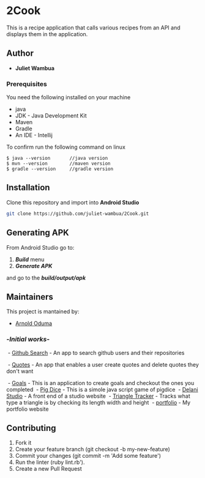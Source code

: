 


# 2Cook

This is a recipe application that calls various recipes from an API and displays them in the application.

## Author

* **Juliet Wambua**


### Prerequisites

You need the following installed on your machine
  - java
  - JDK - Java Development Kit
  - Maven
  - Gradle
  - An IDE - Intellij
  ​

To confirm run the following command on linux
```
$ java --version       //java version
$ mvn --version        //maven version
$ gradle --version     //gradle version
```

## Installation
Clone this repository and import into **Android Studio**
```bash
git clone https://github.com/juliet-wambua/2Cook.git
```

## Generating APK
From Android Studio go to:
1. ***Build*** menu
2. ***Generate APK***

and go to the  ***build/output/apk***

## Maintainers
This project is mantained by:
* [Arnold Oduma](https://arnoldoduma.github.io/portfolio/)


### -*Initial works*-

  - [Github Search](https://github.com/ArnoldOduma/git-search) - An app to search github users and their repositories

  - [Quotes](https://github.com/ArnoldOduma/quotes) - An app that enables a user create quotes and delete quotes they don't want

  - [Goals](https://github.com/ArnoldOduma/goals-application) - This is an application to create goals and checkout the ones you completed
  - [Pig Dice](https://github.com/ArnoldOduma/Pig-Dice) - This is a simole java script game of pigdice
  - [Delani Studio](https://github.com/ArnoldOduma/Delani_Studio) - A front end of a studio website
  - [Triangle Tracker](https://github.com/ArnoldOduma/triangle-tracker) - Tracks what type a triangle is by checking its length width and height
  - [portfolio](https://github.com/ArnoldOduma/portfolio) - My portfolio website



## Contributing

1. Fork it
2. Create your feature branch (git checkout -b my-new-feature)
3. Commit your changes (git commit -m 'Add some feature')
4. Run the linter (ruby lint.rb').
6. Create a new Pull Request

